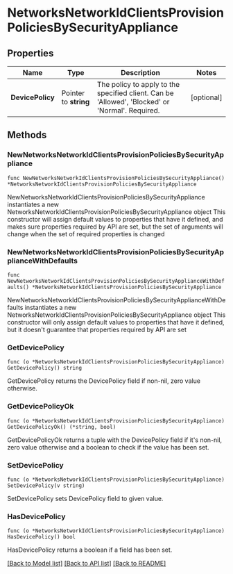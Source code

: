 # NetworksNetworkIdClientsProvisionPoliciesBySecurityAppliance

## Properties

Name | Type | Description | Notes
------------ | ------------- | ------------- | -------------
**DevicePolicy** | Pointer to **string** | The policy to apply to the specified client. Can be &#39;Allowed&#39;, &#39;Blocked&#39; or &#39;Normal&#39;. Required. | [optional] 

## Methods

### NewNetworksNetworkIdClientsProvisionPoliciesBySecurityAppliance

`func NewNetworksNetworkIdClientsProvisionPoliciesBySecurityAppliance() *NetworksNetworkIdClientsProvisionPoliciesBySecurityAppliance`

NewNetworksNetworkIdClientsProvisionPoliciesBySecurityAppliance instantiates a new NetworksNetworkIdClientsProvisionPoliciesBySecurityAppliance object
This constructor will assign default values to properties that have it defined,
and makes sure properties required by API are set, but the set of arguments
will change when the set of required properties is changed

### NewNetworksNetworkIdClientsProvisionPoliciesBySecurityApplianceWithDefaults

`func NewNetworksNetworkIdClientsProvisionPoliciesBySecurityApplianceWithDefaults() *NetworksNetworkIdClientsProvisionPoliciesBySecurityAppliance`

NewNetworksNetworkIdClientsProvisionPoliciesBySecurityApplianceWithDefaults instantiates a new NetworksNetworkIdClientsProvisionPoliciesBySecurityAppliance object
This constructor will only assign default values to properties that have it defined,
but it doesn't guarantee that properties required by API are set

### GetDevicePolicy

`func (o *NetworksNetworkIdClientsProvisionPoliciesBySecurityAppliance) GetDevicePolicy() string`

GetDevicePolicy returns the DevicePolicy field if non-nil, zero value otherwise.

### GetDevicePolicyOk

`func (o *NetworksNetworkIdClientsProvisionPoliciesBySecurityAppliance) GetDevicePolicyOk() (*string, bool)`

GetDevicePolicyOk returns a tuple with the DevicePolicy field if it's non-nil, zero value otherwise
and a boolean to check if the value has been set.

### SetDevicePolicy

`func (o *NetworksNetworkIdClientsProvisionPoliciesBySecurityAppliance) SetDevicePolicy(v string)`

SetDevicePolicy sets DevicePolicy field to given value.

### HasDevicePolicy

`func (o *NetworksNetworkIdClientsProvisionPoliciesBySecurityAppliance) HasDevicePolicy() bool`

HasDevicePolicy returns a boolean if a field has been set.


[[Back to Model list]](../README.md#documentation-for-models) [[Back to API list]](../README.md#documentation-for-api-endpoints) [[Back to README]](../README.md)


